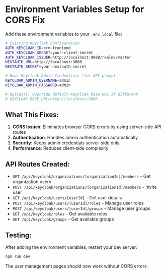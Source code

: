# Environment Variables Setup for CORS Fix

Add these environment variables to your `.env.local` file:

```bash
# Existing Keycloak Configuration
AUTH_KEYCLOAK_ID=crm-frontend
AUTH_KEYCLOAK_SECRET=your-client-secret
AUTH_KEYCLOAK_ISSUER=http://localhost:9080/realms/master
NEXTAUTH_URL=http://localhost:3000
NEXTAUTH_SECRET=your-nextauth-secret

# New: Keycloak Admin Credentials (for API proxy)
KEYCLOAK_ADMIN_USERNAME=admin
KEYCLOAK_ADMIN_PASSWORD=admin

# Optional: Override default Keycloak base URL if different
# KEYCLOAK_BASE_URL=http://localhost:9080
```

## What This Fixes:

1. **CORS Issues**: Eliminates browser CORS errors by using server-side API routes
2. **Authentication**: Handles admin authentication automatically
3. **Security**: Keeps admin credentials server-side only
4. **Performance**: Reduces client-side complexity

## API Routes Created:

- `GET /api/keycloak/organizations/[organizationId]/members` - Get organization users
- `POST /api/keycloak/organizations/[organizationId]/members` - Invite user
- `GET /api/keycloak/users/[userId]` - Get user details
- `POST /api/keycloak/users/[userId]/roles` - Manage user roles
- `POST /api/keycloak/users/[userId]/groups` - Manage user groups
- `GET /api/keycloak/roles` - Get available roles
- `GET /api/keycloak/groups` - Get available groups

## Testing:

After adding the environment variables, restart your dev server:
```bash
npm run dev
```

The user management pages should now work without CORS errors.
